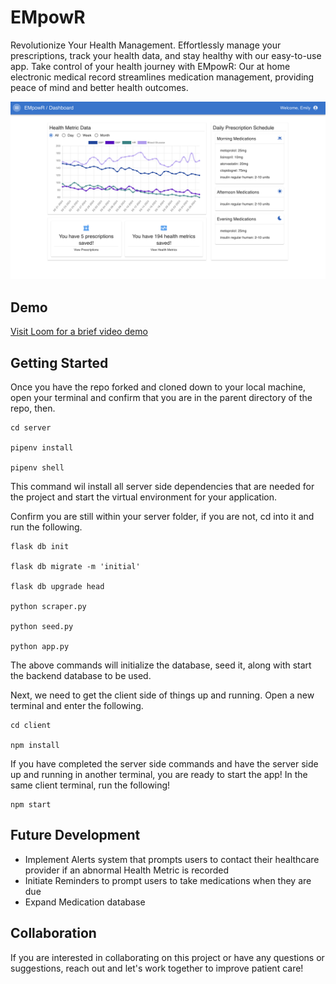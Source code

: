 

# EMpowR


Revolutionize Your Health Management. Effortlessly manage your prescriptions, track your health data, and stay healthy with our easy-to-use app. Take control of your health journey with EMpowR: Our at home electronic medical record streamlines medication management, providing peace of mind and better health outcomes.

![Dashboard](images/Dashboard.png)

## Demo
[Visit Loom for a brief video demo](https://www.loom.com/share/ba7959c85ce84475acad6320efda1948) 

## Getting Started

Once you have the repo forked and cloned down to your local machine, open your terminal and confirm that you are in the parent directory of the repo, then.


    cd server

    pipenv install

    pipenv shell


This command wil install all server side dependencies that are needed for the project and start the virtual environment for your application.

Confirm you are still within your server folder, if you are not, cd into it and run the following.

    flask db init

    flask db migrate -m 'initial'

    flask db upgrade head

    python scraper.py

    python seed.py
    
    python app.py

The above commands will initialize the database, seed it, along with start the backend database to be used.

Next, we need to get the client side of things up and running. Open a new terminal and enter the following. 

    cd client

    npm install

If you have completed the server side commands and have the server side up and running in another terminal, you are ready to start the app! In the same client terminal, run the following!

    npm start


## Future Development

- Implement Alerts system that prompts users to contact their healthcare provider if an abnormal Health Metric is recorded
- Initiate Reminders to prompt users to take medications when they are due
- Expand Medication database

## Collaboration

If you are interested in collaborating on this project or have any questions or suggestions, reach out and let's work together to improve patient care!
